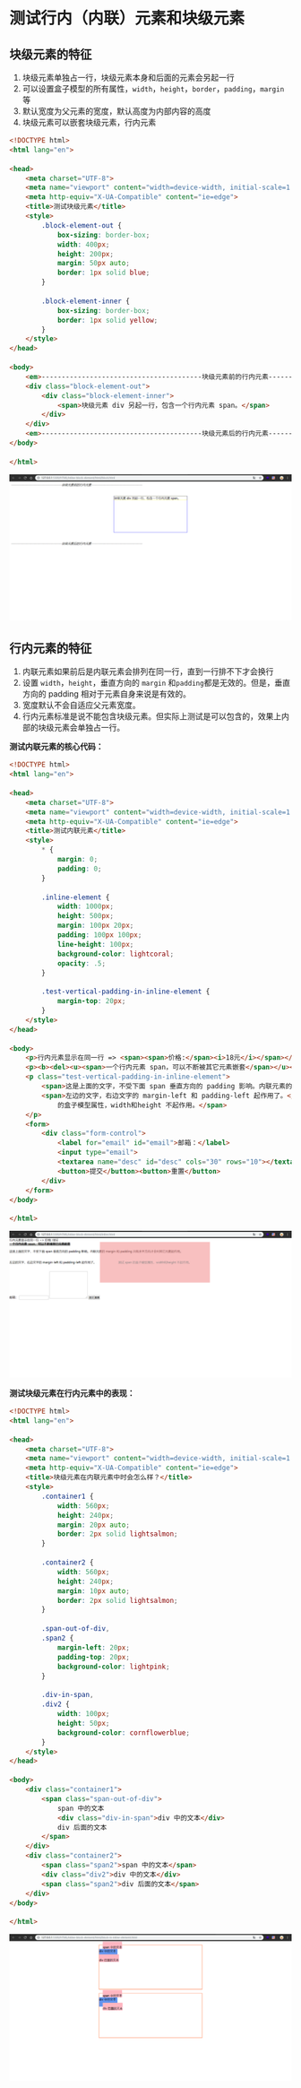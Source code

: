 # 测试行内（内联）元素和块级元素

## 块级元素的特征

1. 块级元素单独占一行，块级元素本身和后面的元素会另起一行
2. 可以设置盒子模型的所有属性，`width`，`height`，`border`，`padding`，`margin` 等
3. 默认宽度为父元素的宽度，默认高度为内部内容的高度
4. 块级元素可以嵌套块级元素，行内元素

```html
<!DOCTYPE html>
<html lang="en">

<head>
    <meta charset="UTF-8">
    <meta name="viewport" content="width=device-width, initial-scale=1.0">
    <meta http-equiv="X-UA-Compatible" content="ie=edge">
    <title>测试块级元素</title>
    <style>
        .block-element-out {
            box-sizing: border-box;
            width: 400px;
            height: 200px;
            margin: 50px auto;
            border: 1px solid blue;
        }

        .block-element-inner {
            box-sizing: border-box;
            border: 1px solid yellow;
        }
    </style>
</head>

<body>
    <em>----------------------------------------块级元素前的行内元素----------------------------------------</em>
    <div class="block-element-out">
        <div class="block-element-inner">
            <span>块级元素 div 另起一行，包含一个行内元素 span。</span>
        </div>
    </div>
    <em>----------------------------------------块级元素后的行内元素----------------------------------------</em>
</body>

</html>
```

![块级元素测试截图](https://github.com/tjx666/FE-Getting-Started/blob/master/HTML/inline-block-element/screenshots/block-element.png?raw=true)

## 行内元素的特征

1. 内联元素如果前后是内联元素会排列在同一行，直到一行排不下才会换行
2. 设置 `width`，`height`，垂直方向的 `margin` 和`padding`都是无效的。但是，垂直方向的 padding 相对于元素自身来说是有效的。
3. 宽度默认不会自适应父元素宽度。
4. 行内元素标准是说不能包含块级元素。但实际上测试是可以包含的，效果上内部的块级元素会单独占一行。

**测试内联元素的核心代码：**

```html
<!DOCTYPE html>
<html lang="en">

<head>
    <meta charset="UTF-8">
    <meta name="viewport" content="width=device-width, initial-scale=1.0">
    <meta http-equiv="X-UA-Compatible" content="ie=edge">
    <title>测试内联元素</title>
    <style>
        * {
            margin: 0;
            padding: 0;
        }

        .inline-element {
            width: 1000px;
            height: 500px;
            margin: 100px 20px;
            padding: 100px 100px;
            line-height: 100px;
            background-color: lightcoral;
            opacity: .5;
        }

        .test-vertical-padding-in-inline-element {
            margin-top: 20px;
        }
    </style>
</head>

<body>
    <p>行内元素显示在同一行 => <span><span>价格:</span><i>18元</i></span></p>
    <p><b><del><u><span>一个行内元素 span，可以不断被其它元素嵌套</span></u></del></b></p>
    <p class="test-vertical-padding-in-inline-element">
        <span>这是上面的文字，不受下面 span 垂直方向的 padding 影响。内联元素的 margin 和 padding 只有水平方向才会对其它元素起作用。</span><br />
        <span>左边的文字，右边文字的 margin-left 和 padding-left 起作用了。</span><span class="inline-element">测试 span
            的盒子模型属性，width和height 不起作用。</span>
    </p>
    <form>
        <div class="form-control">
            <label for="email" id="email">邮箱：</label>
            <input type="email">
            <textarea name="desc" id="desc" cols="30" rows="10"></textarea>
            <button>提交</button><button>重置</button>
        </div>
    </form>
</body>

</html>
```

![行内元素测试截图](https://github.com/tjx666/FE-Getting-Started/blob/master/HTML/inline-block-element/screenshots/inline-element.png?raw=true)

**测试块级元素在行内元素中的表现：**

```html
<!DOCTYPE html>
<html lang="en">

<head>
    <meta charset="UTF-8">
    <meta name="viewport" content="width=device-width, initial-scale=1.0">
    <meta http-equiv="X-UA-Compatible" content="ie=edge">
    <title>块级元素在内联元素中时会怎么样？</title>
    <style>
        .container1 {
            width: 560px;
            height: 240px;
            margin: 20px auto;
            border: 2px solid lightsalmon;
        }

        .container2 {
            width: 560px;
            height: 240px;
            margin: 10px auto;
            border: 2px solid lightsalmon;
        }

        .span-out-of-div,
        .span2 {
            margin-left: 20px;
            padding-top: 20px;
            background-color: lightpink;
        }

        .div-in-span,
        .div2 {
            width: 100px;
            height: 50px;
            background-color: cornflowerblue;
        }
    </style>
</head>

<body>
    <div class="container1">
        <span class="span-out-of-div">
            span 中的文本
            <div class="div-in-span">div 中的文本</div>
            div 后面的文本
        </span>
    </div>
    <div class="container2">
        <span class="span2">span 中的文本</span>
        <div class="div2">div 中的文本</div>
        <span class="span2">div 后面的文本</span>
    </div>
</body>

</html>
```

![块级元素在行内元素中的表现](https://github.com/tjx666/FE-Getting-Started/blob/master/HTML/inline-block-element/screenshots/block-in-inline.png?raw=true)

